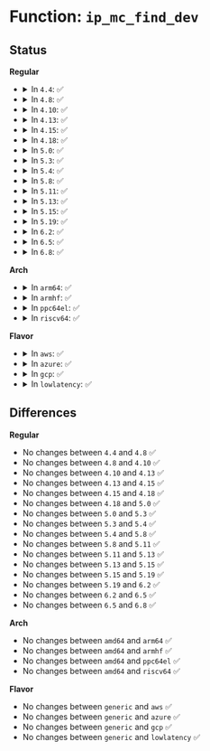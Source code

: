 # Function: <code>ip_mc_find_dev</code>

## Status
<b>Regular</b>
<ul>
<li>
<details>
<summary>In <code>4.4</code>: ✅</summary>

```c
struct in_device *ip_mc_find_dev(struct net *net, struct ip_mreqn *imr);
```

**Collision:** Unique Static

**Inline:** No

**Transformation:** False

**Instances:**

```
In net/ipv4/igmp.c (ffffffff81795670)
Location: net/ipv4/igmp.c:1696
Inline: False
Direct callers:
  - net/ipv4/igmp.c:ip_mc_join_group
  - net/ipv4/igmp.c:ip_mc_leave_group
  - net/ipv4/igmp.c:ip_mc_source
  - net/ipv4/igmp.c:ip_mc_msfilter
  - net/ipv4/igmp.c:ip_mc_msfget
```
**Symbols:**

```
ffffffff81795670-ffffffff81795727: ip_mc_find_dev (STB_LOCAL)
```
</details>
</li>
<li>
<details>
<summary>In <code>4.8</code>: ✅</summary>

```c
struct in_device *ip_mc_find_dev(struct net *net, struct ip_mreqn *imr);
```

**Collision:** Unique Static

**Inline:** No

**Transformation:** False

**Instances:**

```
In net/ipv4/igmp.c (ffffffff81803060)
Location: net/ipv4/igmp.c:1709
Inline: False
Direct callers:
  - net/ipv4/igmp.c:ip_mc_msfget
  - net/ipv4/igmp.c:ip_mc_msfilter
  - net/ipv4/igmp.c:ip_mc_source
  - net/ipv4/igmp.c:ip_mc_leave_group
  - net/ipv4/igmp.c:ip_mc_join_group
```
**Symbols:**

```
ffffffff81803060-ffffffff81803117: ip_mc_find_dev (STB_LOCAL)
```
</details>
</li>
<li>
<details>
<summary>In <code>4.10</code>: ✅</summary>

```c
struct in_device *ip_mc_find_dev(struct net *net, struct ip_mreqn *imr);
```

**Collision:** Unique Static

**Inline:** No

**Transformation:** False

**Instances:**

```
In net/ipv4/igmp.c (ffffffff81834000)
Location: net/ipv4/igmp.c:1747
Inline: False
Direct callers:
  - net/ipv4/igmp.c:ip_mc_msfget
  - net/ipv4/igmp.c:ip_mc_msfilter
  - net/ipv4/igmp.c:ip_mc_source
  - net/ipv4/igmp.c:ip_mc_leave_group
  - net/ipv4/igmp.c:ip_mc_join_group
```
**Symbols:**

```
ffffffff81834000-ffffffff818340b7: ip_mc_find_dev (STB_LOCAL)
```
</details>
</li>
<li>
<details>
<summary>In <code>4.13</code>: ✅</summary>

```c
struct in_device *ip_mc_find_dev(struct net *net, struct ip_mreqn *imr);
```

**Collision:** Unique Static

**Inline:** No

**Transformation:** False

**Instances:**

```
In net/ipv4/igmp.c (ffffffff818555c0)
Location: net/ipv4/igmp.c:1756
Inline: False
Direct callers:
  - net/ipv4/igmp.c:ip_mc_msfget
  - net/ipv4/igmp.c:ip_mc_msfilter
  - net/ipv4/igmp.c:ip_mc_source
  - net/ipv4/igmp.c:ip_mc_leave_group
  - net/ipv4/igmp.c:ip_mc_join_group
```
**Symbols:**

```
ffffffff818555c0-ffffffff81855691: ip_mc_find_dev (STB_LOCAL)
```
</details>
</li>
<li>
<details>
<summary>In <code>4.15</code>: ✅</summary>

```c
struct in_device *ip_mc_find_dev(struct net *net, struct ip_mreqn *imr);
```

**Collision:** Unique Static

**Inline:** No

**Transformation:** False

**Instances:**

```
In net/ipv4/igmp.c (ffffffff818d5460)
Location: net/ipv4/igmp.c:1782
Inline: False
Direct callers:
  - net/ipv4/igmp.c:ip_mc_msfget
  - net/ipv4/igmp.c:ip_mc_msfilter
  - net/ipv4/igmp.c:ip_mc_source
  - net/ipv4/igmp.c:ip_mc_leave_group
  - net/ipv4/igmp.c:ip_mc_join_group
```
**Symbols:**

```
ffffffff818d5460-ffffffff818d5531: ip_mc_find_dev (STB_LOCAL)
```
</details>
</li>
<li>
<details>
<summary>In <code>4.18</code>: ✅</summary>

```c
struct in_device *ip_mc_find_dev(struct net *net, struct ip_mreqn *imr);
```

**Collision:** Unique Static

**Inline:** No

**Transformation:** False

**Instances:**

```
In net/ipv4/igmp.c (ffffffff8192bdc0)
Location: net/ipv4/igmp.c:1793
Inline: False
Direct callers:
  - net/ipv4/igmp.c:ip_mc_msfget
  - net/ipv4/igmp.c:ip_mc_msfilter
  - net/ipv4/igmp.c:ip_mc_source
  - net/ipv4/igmp.c:ip_mc_leave_group
  - net/ipv4/igmp.c:__ip_mc_join_group
```
**Symbols:**

```
ffffffff8192bdc0-ffffffff8192be99: ip_mc_find_dev (STB_LOCAL)
```
</details>
</li>
<li>
<details>
<summary>In <code>5.0</code>: ✅</summary>

```c
struct in_device *ip_mc_find_dev(struct net *net, struct ip_mreqn *imr);
```

**Collision:** Unique Static

**Inline:** No

**Transformation:** False

**Instances:**

```
In net/ipv4/igmp.c (ffffffff8195b250)
Location: net/ipv4/igmp.c:1809
Inline: False
Direct callers:
  - net/ipv4/igmp.c:ip_mc_msfget
  - net/ipv4/igmp.c:ip_mc_msfilter
  - net/ipv4/igmp.c:ip_mc_source
  - net/ipv4/igmp.c:ip_mc_leave_group
  - net/ipv4/igmp.c:__ip_mc_join_group
```
**Symbols:**

```
ffffffff8195b250-ffffffff8195b329: ip_mc_find_dev (STB_LOCAL)
```
</details>
</li>
<li>
<details>
<summary>In <code>5.3</code>: ✅</summary>

```c
struct in_device *ip_mc_find_dev(struct net *net, struct ip_mreqn *imr);
```

**Collision:** Unique Static

**Inline:** No

**Transformation:** False

**Instances:**

```
In net/ipv4/igmp.c (ffffffff819bff40)
Location: net/ipv4/igmp.c:1811
Inline: False
Direct callers:
  - net/ipv4/igmp.c:ip_mc_msfget
  - net/ipv4/igmp.c:ip_mc_msfilter
  - net/ipv4/igmp.c:ip_mc_source
  - net/ipv4/igmp.c:ip_mc_leave_group
  - net/ipv4/igmp.c:__ip_mc_join_group
```
**Symbols:**

```
ffffffff819bff40-ffffffff819bfff6: ip_mc_find_dev (STB_LOCAL)
```
</details>
</li>
<li>
<details>
<summary>In <code>5.4</code>: ✅</summary>

```c
struct in_device *ip_mc_find_dev(struct net *net, struct ip_mreqn *imr);
```

**Collision:** Unique Static

**Inline:** No

**Transformation:** False

**Instances:**

```
In net/ipv4/igmp.c (ffffffff819f6ae0)
Location: net/ipv4/igmp.c:1811
Inline: False
Direct callers:
  - net/ipv4/igmp.c:ip_mc_msfget
  - net/ipv4/igmp.c:ip_mc_msfilter
  - net/ipv4/igmp.c:ip_mc_source
  - net/ipv4/igmp.c:ip_mc_leave_group
  - net/ipv4/igmp.c:__ip_mc_join_group
```
**Symbols:**

```
ffffffff819f6ae0-ffffffff819f6b96: ip_mc_find_dev (STB_LOCAL)
```
</details>
</li>
<li>
<details>
<summary>In <code>5.8</code>: ✅</summary>

```c
struct in_device *ip_mc_find_dev(struct net *net, struct ip_mreqn *imr);
```

**Collision:** Unique Static

**Inline:** No

**Transformation:** False

**Instances:**

```
In net/ipv4/igmp.c (ffffffff81ae50c0)
Location: net/ipv4/igmp.c:1809
Inline: False
Direct callers:
  - net/ipv4/igmp.c:ip_mc_msfget
  - net/ipv4/igmp.c:ip_mc_msfilter
  - net/ipv4/igmp.c:ip_mc_source
  - net/ipv4/igmp.c:ip_mc_leave_group
  - net/ipv4/igmp.c:__ip_mc_join_group
```
**Symbols:**

```
ffffffff81ae50c0-ffffffff81ae5176: ip_mc_find_dev (STB_LOCAL)
```
</details>
</li>
<li>
<details>
<summary>In <code>5.11</code>: ✅</summary>

```c
struct in_device *ip_mc_find_dev(struct net *net, struct ip_mreqn *imr);
```

**Collision:** Unique Static

**Inline:** No

**Transformation:** False

**Instances:**

```
In net/ipv4/igmp.c (ffffffff81af1f90)
Location: net/ipv4/igmp.c:1809
Inline: False
Direct callers:
  - net/ipv4/igmp.c:ip_mc_msfget
  - net/ipv4/igmp.c:ip_mc_msfilter
  - net/ipv4/igmp.c:ip_mc_source
  - net/ipv4/igmp.c:ip_mc_leave_group
  - net/ipv4/igmp.c:__ip_mc_join_group
```
**Symbols:**

```
ffffffff81af1f90-ffffffff81af2046: ip_mc_find_dev (STB_LOCAL)
```
</details>
</li>
<li>
<details>
<summary>In <code>5.13</code>: ✅</summary>

```c
struct in_device *ip_mc_find_dev(struct net *net, struct ip_mreqn *imr);
```

**Collision:** Unique Static

**Inline:** No

**Transformation:** False

**Instances:**

```
In net/ipv4/igmp.c (ffffffff81add780)
Location: net/ipv4/igmp.c:1817
Inline: False
Direct callers:
  - net/ipv4/igmp.c:ip_mc_msfget
  - net/ipv4/igmp.c:ip_mc_msfilter
  - net/ipv4/igmp.c:ip_mc_source
  - net/ipv4/igmp.c:ip_mc_leave_group
  - net/ipv4/igmp.c:__ip_mc_join_group
```
**Symbols:**

```
ffffffff81add780-ffffffff81add836: ip_mc_find_dev (STB_LOCAL)
```
</details>
</li>
<li>
<details>
<summary>In <code>5.15</code>: ✅</summary>

```c
struct in_device *ip_mc_find_dev(struct net *net, struct ip_mreqn *imr);
```

**Collision:** Unique Static

**Inline:** No

**Transformation:** False

**Instances:**

```
In net/ipv4/igmp.c (ffffffff81b9cbf0)
Location: net/ipv4/igmp.c:1817
Inline: False
Direct callers:
  - net/ipv4/igmp.c:ip_mc_msfget
  - net/ipv4/igmp.c:ip_mc_msfilter
  - net/ipv4/igmp.c:ip_mc_source
  - net/ipv4/igmp.c:ip_mc_leave_group
  - net/ipv4/igmp.c:__ip_mc_join_group
```
**Symbols:**

```
ffffffff81b9cbf0-ffffffff81b9cca6: ip_mc_find_dev (STB_LOCAL)
```
</details>
</li>
<li>
<details>
<summary>In <code>5.19</code>: ✅</summary>

```c
struct in_device *ip_mc_find_dev(struct net *net, struct ip_mreqn *imr);
```

**Collision:** Unique Static

**Inline:** No

**Transformation:** False

**Instances:**

```
In net/ipv4/igmp.c (ffffffff81d2ec80)
Location: net/ipv4/igmp.c:1824
Inline: False
Direct callers:
  - net/ipv4/igmp.c:ip_mc_msfget
  - net/ipv4/igmp.c:ip_mc_msfilter
  - net/ipv4/igmp.c:ip_mc_source
  - net/ipv4/igmp.c:ip_mc_leave_group
  - net/ipv4/igmp.c:__ip_mc_join_group
```
**Symbols:**

```
ffffffff81d2ec80-ffffffff81d2ed64: ip_mc_find_dev (STB_LOCAL)
```
</details>
</li>
<li>
<details>
<summary>In <code>6.2</code>: ✅</summary>

```c
struct in_device *ip_mc_find_dev(struct net *net, struct ip_mreqn *imr);
```

**Collision:** Unique Static

**Inline:** No

**Transformation:** False

**Instances:**

```
In net/ipv4/igmp.c (ffffffff81ef6cd0)
Location: net/ipv4/igmp.c:1824
Inline: False
Direct callers:
  - net/ipv4/igmp.c:ip_mc_msfget
  - net/ipv4/igmp.c:ip_mc_msfilter
  - net/ipv4/igmp.c:ip_mc_source
  - net/ipv4/igmp.c:ip_mc_leave_group
  - net/ipv4/igmp.c:__ip_mc_join_group
```
**Symbols:**

```
ffffffff81ef6cd0-ffffffff81ef6db4: ip_mc_find_dev (STB_LOCAL)
```
</details>
</li>
<li>
<details>
<summary>In <code>6.5</code>: ✅</summary>

```c
struct in_device *ip_mc_find_dev(struct net *net, struct ip_mreqn *imr);
```

**Collision:** Unique Static

**Inline:** No

**Transformation:** False

**Instances:**

```
In net/ipv4/igmp.c (ffffffff81f56740)
Location: net/ipv4/igmp.c:1825
Inline: False
Direct callers:
  - net/ipv4/igmp.c:ip_mc_msfget
  - net/ipv4/igmp.c:ip_mc_msfilter
  - net/ipv4/igmp.c:ip_mc_source
  - net/ipv4/igmp.c:ip_mc_leave_group
  - net/ipv4/igmp.c:__ip_mc_join_group
```
**Symbols:**

```
ffffffff81f56740-ffffffff81f56824: ip_mc_find_dev (STB_LOCAL)
```
</details>
</li>
<li>
<details>
<summary>In <code>6.8</code>: ✅</summary>

```c
struct in_device *ip_mc_find_dev(struct net *net, struct ip_mreqn *imr);
```

**Collision:** Unique Static

**Inline:** No

**Transformation:** False

**Instances:**

```
In net/ipv4/igmp.c (ffffffff8201cbf0)
Location: net/ipv4/igmp.c:1827
Inline: False
Direct callers:
  - net/ipv4/igmp.c:ip_mc_msfget
  - net/ipv4/igmp.c:ip_mc_msfilter
  - net/ipv4/igmp.c:ip_mc_source
  - net/ipv4/igmp.c:ip_mc_leave_group
  - net/ipv4/igmp.c:__ip_mc_join_group
```
**Symbols:**

```
ffffffff8201cbf0-ffffffff8201ccd4: ip_mc_find_dev (STB_LOCAL)
```
</details>
</li>
</ul>
<b>Arch</b>
<ul>
<li>
<details>
<summary>In <code>arm64</code>: ✅</summary>

```c
struct in_device *ip_mc_find_dev(struct net *net, struct ip_mreqn *imr);
```

**Collision:** Unique Static

**Inline:** No

**Transformation:** False

**Instances:**

```
In net/ipv4/igmp.c (ffff800010cad5f0)
Location: net/ipv4/igmp.c:1811
Inline: False
Direct callers:
  - net/ipv4/igmp.c:ip_mc_msfget
  - net/ipv4/igmp.c:ip_mc_msfilter
  - net/ipv4/igmp.c:ip_mc_source
  - net/ipv4/igmp.c:ip_mc_leave_group
  - net/ipv4/igmp.c:__ip_mc_join_group
```
**Symbols:**

```
ffff800010cad5f0-ffff800010cad6c8: ip_mc_find_dev (STB_LOCAL)
```
</details>
</li>
<li>
<details>
<summary>In <code>armhf</code>: ✅</summary>

```c
struct in_device *ip_mc_find_dev(struct net *net, struct ip_mreqn *imr);
```

**Collision:** Unique Static

**Inline:** No

**Transformation:** False

**Instances:**

```
In net/ipv4/igmp.c (c0dba4e0)
Location: net/ipv4/igmp.c:1811
Inline: False
Direct callers:
  - net/ipv4/igmp.c:ip_mc_msfget
  - net/ipv4/igmp.c:ip_mc_msfilter
  - net/ipv4/igmp.c:ip_mc_source
  - net/ipv4/igmp.c:ip_mc_leave_group
  - net/ipv4/igmp.c:__ip_mc_join_group
```
**Symbols:**

```
c0dba4e0-c0dba5cc: ip_mc_find_dev (STB_LOCAL)
```
</details>
</li>
<li>
<details>
<summary>In <code>ppc64el</code>: ✅</summary>

```c
struct in_device *ip_mc_find_dev(struct net *net, struct ip_mreqn *imr);
```

**Collision:** Unique Static

**Inline:** No

**Transformation:** False

**Instances:**

```
In net/ipv4/igmp.c (c000000000dc3b90)
Location: net/ipv4/igmp.c:1811
Inline: False
Direct callers:
  - net/ipv4/igmp.c:ip_mc_msfget
  - net/ipv4/igmp.c:ip_mc_msfilter
  - net/ipv4/igmp.c:ip_mc_source
  - net/ipv4/igmp.c:ip_mc_leave_group
  - net/ipv4/igmp.c:__ip_mc_join_group
```
**Symbols:**

```
c000000000dc3b90-c000000000dc3cc8: ip_mc_find_dev (STB_LOCAL)
```
</details>
</li>
<li>
<details>
<summary>In <code>riscv64</code>: ✅</summary>

```c
struct in_device *ip_mc_find_dev(struct net *net, struct ip_mreqn *imr);
```

**Collision:** Unique Static

**Inline:** No

**Transformation:** False

**Instances:**

```
In net/ipv4/igmp.c (ffffffe000807a60)
Location: net/ipv4/igmp.c:1811
Inline: False
Direct callers:
  - net/ipv4/igmp.c:ip_mc_msfget
  - net/ipv4/igmp.c:ip_mc_msfilter
  - net/ipv4/igmp.c:ip_mc_source
  - net/ipv4/igmp.c:ip_mc_leave_group
  - net/ipv4/igmp.c:__ip_mc_join_group
```
**Symbols:**

```
ffffffe000807a60-ffffffe000807b14: ip_mc_find_dev (STB_LOCAL)
```
</details>
</li>
</ul>
<b>Flavor</b>
<ul>
<li>
<details>
<summary>In <code>aws</code>: ✅</summary>

```c
struct in_device *ip_mc_find_dev(struct net *net, struct ip_mreqn *imr);
```

**Collision:** Unique Static

**Inline:** No

**Transformation:** False

**Instances:**

```
In net/ipv4/igmp.c (ffffffff81996880)
Location: net/ipv4/igmp.c:1811
Inline: False
Direct callers:
  - net/ipv4/igmp.c:ip_mc_msfget
  - net/ipv4/igmp.c:ip_mc_msfilter
  - net/ipv4/igmp.c:ip_mc_source
  - net/ipv4/igmp.c:ip_mc_leave_group
  - net/ipv4/igmp.c:__ip_mc_join_group
```
**Symbols:**

```
ffffffff81996880-ffffffff81996936: ip_mc_find_dev (STB_LOCAL)
```
</details>
</li>
<li>
<details>
<summary>In <code>azure</code>: ✅</summary>

```c
struct in_device *ip_mc_find_dev(struct net *net, struct ip_mreqn *imr);
```

**Collision:** Unique Static

**Inline:** No

**Transformation:** False

**Instances:**

```
In net/ipv4/igmp.c (ffffffff81950340)
Location: net/ipv4/igmp.c:1811
Inline: False
Direct callers:
  - net/ipv4/igmp.c:ip_mc_msfget
  - net/ipv4/igmp.c:ip_mc_msfilter
  - net/ipv4/igmp.c:ip_mc_source
  - net/ipv4/igmp.c:ip_mc_leave_group
  - net/ipv4/igmp.c:__ip_mc_join_group
```
**Symbols:**

```
ffffffff81950340-ffffffff819503f6: ip_mc_find_dev (STB_LOCAL)
```
</details>
</li>
<li>
<details>
<summary>In <code>gcp</code>: ✅</summary>

```c
struct in_device *ip_mc_find_dev(struct net *net, struct ip_mreqn *imr);
```

**Collision:** Unique Static

**Inline:** No

**Transformation:** False

**Instances:**

```
In net/ipv4/igmp.c (ffffffff81a01120)
Location: net/ipv4/igmp.c:1811
Inline: False
Direct callers:
  - net/ipv4/igmp.c:ip_mc_msfget
  - net/ipv4/igmp.c:ip_mc_msfilter
  - net/ipv4/igmp.c:ip_mc_source
  - net/ipv4/igmp.c:ip_mc_leave_group
  - net/ipv4/igmp.c:__ip_mc_join_group
```
**Symbols:**

```
ffffffff81a01120-ffffffff81a011d6: ip_mc_find_dev (STB_LOCAL)
```
</details>
</li>
<li>
<details>
<summary>In <code>lowlatency</code>: ✅</summary>

```c
struct in_device *ip_mc_find_dev(struct net *net, struct ip_mreqn *imr);
```

**Collision:** Unique Static

**Inline:** No

**Transformation:** False

**Instances:**

```
In net/ipv4/igmp.c (ffffffff81a0b610)
Location: net/ipv4/igmp.c:1811
Inline: False
Direct callers:
  - net/ipv4/igmp.c:ip_mc_msfget
  - net/ipv4/igmp.c:ip_mc_msfilter
  - net/ipv4/igmp.c:ip_mc_source
  - net/ipv4/igmp.c:ip_mc_leave_group
  - net/ipv4/igmp.c:__ip_mc_join_group
```
**Symbols:**

```
ffffffff81a0b610-ffffffff81a0b6c6: ip_mc_find_dev (STB_LOCAL)
```
</details>
</li>
</ul>

## Differences
<b>Regular</b>
<ul>
<li>
No changes between <code>4.4</code> and <code>4.8</code> ✅
</li>
<li>
No changes between <code>4.8</code> and <code>4.10</code> ✅
</li>
<li>
No changes between <code>4.10</code> and <code>4.13</code> ✅
</li>
<li>
No changes between <code>4.13</code> and <code>4.15</code> ✅
</li>
<li>
No changes between <code>4.15</code> and <code>4.18</code> ✅
</li>
<li>
No changes between <code>4.18</code> and <code>5.0</code> ✅
</li>
<li>
No changes between <code>5.0</code> and <code>5.3</code> ✅
</li>
<li>
No changes between <code>5.3</code> and <code>5.4</code> ✅
</li>
<li>
No changes between <code>5.4</code> and <code>5.8</code> ✅
</li>
<li>
No changes between <code>5.8</code> and <code>5.11</code> ✅
</li>
<li>
No changes between <code>5.11</code> and <code>5.13</code> ✅
</li>
<li>
No changes between <code>5.13</code> and <code>5.15</code> ✅
</li>
<li>
No changes between <code>5.15</code> and <code>5.19</code> ✅
</li>
<li>
No changes between <code>5.19</code> and <code>6.2</code> ✅
</li>
<li>
No changes between <code>6.2</code> and <code>6.5</code> ✅
</li>
<li>
No changes between <code>6.5</code> and <code>6.8</code> ✅
</li>
</ul>
<b>Arch</b>
<ul>
<li>
No changes between <code>amd64</code> and <code>arm64</code> ✅
</li>
<li>
No changes between <code>amd64</code> and <code>armhf</code> ✅
</li>
<li>
No changes between <code>amd64</code> and <code>ppc64el</code> ✅
</li>
<li>
No changes between <code>amd64</code> and <code>riscv64</code> ✅
</li>
</ul>
<b>Flavor</b>
<ul>
<li>
No changes between <code>generic</code> and <code>aws</code> ✅
</li>
<li>
No changes between <code>generic</code> and <code>azure</code> ✅
</li>
<li>
No changes between <code>generic</code> and <code>gcp</code> ✅
</li>
<li>
No changes between <code>generic</code> and <code>lowlatency</code> ✅
</li>
</ul>
